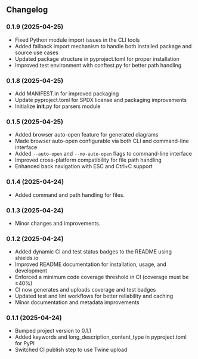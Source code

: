 ## Changelog

### 0.1.9 (2025-04-25)
- Fixed Python module import issues in the CLI tools
- Added fallback import mechanism to handle both installed package and source use cases
- Updated package structure in pyproject.toml for proper installation
- Improved test environment with conftest.py for better path handling

### 0.1.8 (2025-04-25)
- Add MANIFEST.in for improved packaging
- Update pyproject.toml for SPDX license and packaging improvements
- Initialize __init__.py for parsers module

### 0.1.5 (2025-04-25)
- Added browser auto-open feature for generated diagrams
- Made browser auto-open configurable via both CLI and command-line interface
- Added `--auto-open` and `--no-auto-open` flags to command-line interface
- Improved cross-platform compatibility for file path handling
- Enhanced back navigation with ESC and Ctrl+C support

### 0.1.4 (2025-04-24)
- Added command and path handling for files.

### 0.1.3 (2025-04-24)
- Minor changes and improvements.

### 0.1.2 (2025-04-24)
- Added dynamic CI and test status badges to the README using shields.io
- Improved README documentation for installation, usage, and development
- Enforced a minimum code coverage threshold in CI (coverage must be ≥40%)
- CI now generates and uploads coverage and test badges
- Updated test and lint workflows for better reliability and caching
- Minor documentation and metadata improvements

### 0.1.1 (2025-04-24)
- Bumped project version to 0.1.1
- Added keywords and long_description_content_type in pyproject.toml for PyPI
- Switched CI publish step to use Twine upload